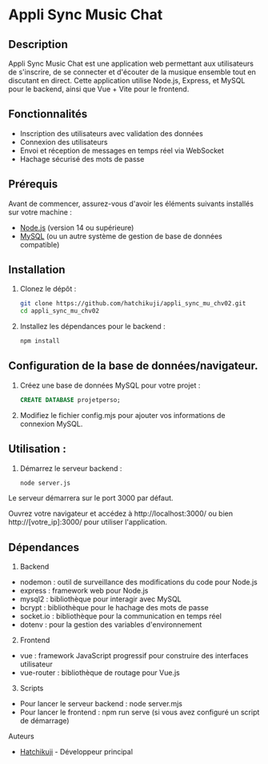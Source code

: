 # Appli Sync Music Chat

## Description

Appli Sync Music Chat est une application web permettant aux utilisateurs de s'inscrire, de se connecter et d'écouter de la musique ensemble tout en discutant en direct. Cette application utilise Node.js, Express, et MySQL pour le backend, ainsi que Vue + Vite pour le frontend.

## Fonctionnalités

- Inscription des utilisateurs avec validation des données
- Connexion des utilisateurs
- Envoi et réception de messages en temps réel via WebSocket
- Hachage sécurisé des mots de passe

## Prérequis

Avant de commencer, assurez-vous d'avoir les éléments suivants installés sur votre machine :

- [Node.js](https://nodejs.org/) (version 14 ou supérieure)
- [MySQL](https://www.mysql.com/) (ou un autre système de gestion de base de données compatible)

## Installation

1. Clonez le dépôt :

   ```bash
   git clone https://github.com/hatchikuji/appli_sync_mu_chv02.git
   cd appli_sync_mu_chv02
   ```

2. Installez les dépendances pour le backend :
    ```bash
    npm install
    ```

## Configuration de la base de données/navigateur.

1. Créez une base de données MySQL pour votre projet :

   ```sql
   CREATE DATABASE projetperso;
   ```

2. Modifiez le fichier config.mjs pour ajouter vos informations de connexion MySQL.

## Utilisation :

1. Démarrez le serveur backend :
    ```bash
    node server.js
    ```

Le serveur démarrera sur le port 3000 par défaut.

Ouvrez votre navigateur et accédez à http://localhost:3000/ ou bien http://[votre_ip]:3000/ pour utiliser l'application.

## Dépendances

1. Backend
- nodemon : outil de surveillance des modifications du code pour Node.js
- express : framework web pour Node.js
- mysql2 : bibliothèque pour interagir avec MySQL
- bcrypt : bibliothèque pour le hachage des mots de passe
- socket.io : bibliothèque pour la communication en temps réel
- dotenv : pour la gestion des variables d'environnement
2. Frontend
- vue : framework JavaScript progressif pour construire des interfaces utilisateur
- vue-router : bibliothèque de routage pour Vue.js
3. Scripts
- Pour lancer le serveur backend : node server.mjs
- Pour lancer le frontend : npm run serve (si vous avez configuré un script de démarrage)

Auteurs
- [Hatchikuji](https://github.com/hatchikuji) - Développeur principal